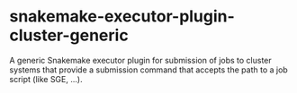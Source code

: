 # snakemake-executor-plugin-cluster-generic

A generic Snakemake executor plugin for submission of jobs to cluster systems that provide a submission command that accepts the path to a job script (like SGE, ...).